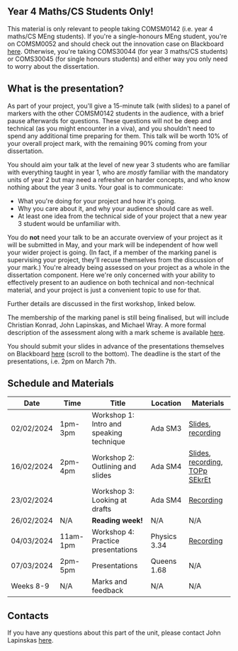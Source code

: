

## Year 4 Maths/CS Students Only!

This material is only relevant to people taking COMSM0142 (i.e. year 4 maths/CS MEng students). If you're a single-honours MEng student, you're on COMSM0052 and should check out the innovation case on Blackboard [here](https://www.ole.bris.ac.uk/ultra/courses/_257145_1/cl/outline). Otherwise, you're taking COMS30044 (for year 3 maths/CS students) or COMS30045 (for single honours students) and either way you only need to worry about the dissertation.

## What is the presentation?

As part of your project, you'll give a 15-minute talk (with slides) to a panel of markers with the other COMSM0142 students in the audience, with a brief pause afterwards for questions. These questions will not be deep and technical (as you might encounter in a viva), and you shouldn't need to spend any additional time preparing for them. This talk will be worth 10% of your overall project mark, with the remaining 90% coming from your dissertation.

You should aim your talk at the level of new year 3 students who are familiar with everything taught in year 1, who are *mostly* familiar with the mandatory units of year 2 but may need a refresher on harder concepts, and who know nothing about the year 3 units. Your goal is to communicate:

* What you're doing for your project and how it's going.
* Why you care about it, and why your audience should care as well.
* At least one idea from the technical side of your project that a new year 3 student would be unfamiliar with.

You do **not** need your talk to be an accurate overview of your project as it will be submitted in May, and your mark will be independent of how well your wider project is going. (In fact, if a member of the marking panel is supervising your project, they'll recuse themselves from the discussion of your mark.) You're already being assessed on your project as a whole in the dissertation component. Here we're only concerned with your ability to effectively present to an audience on both technical and non-technical material, and your project is just a convenient topic to use for that.

Further details are discussed in the first workshop, linked below.

The membership of the marking panel is still being finalised, but will include Christian Konrad, John Lapinskas, and Michael Wray. A more formal description of the assessment along with a mark scheme is available [here](mark_scheme.pdf).

You should submit your slides in advance of the presentations themselves on Blackboard [here](https://www.ole.bris.ac.uk/webapps/blackboard/content/listContentEditable.jsp?content_id=_8033435_1&course_id=_257094_1&mode=reset) (scroll to the bottom). The deadline is the start of the presentations, i.e. 2pm on March 7th.

## Schedule and Materials

| **Date**   	| **Time** 	| **Title**               	            | **Location**   	| **Materials** |
|------------	|----------	|-------------------------           	|----------------	|-------------- |
|02/02/2024     |1pm-3pm    |Workshop 1: Intro and speaking technique |Ada SM3            |[Slides](intro-talk.pdf), [recording](https://mediasite.bris.ac.uk/Mediasite/Play/f9da8043c64c416a9bc7cb5229494f301d)|
|16/02/2024     |2pm-4pm    |Workshop 2: Outlining and slides       |Ada SM4            |[Slides](session2.pdf), [recording](https://mediasite.bris.ac.uk/Mediasite/MyMediasite/presentations/969ee7cc0a1f4f4ba311e1545e0a05241d), [TOPp SEkrEt](PPTs.zip)               |
|23/02/2024     |           |Workshop 3: Looking at drafts          |Ada SM4            | [Recording](https://mediasite.bris.ac.uk/Mediasite/Play/78d84cf5a7ba451193990826b6173ea31d)              |
|26/02/2024     |N/A        |**Reading week!**                      |N/A                |N/A            |
|04/03/2024     |11am-1pm   |Workshop 4: Practice presentations     |Physics 3.34       | [Recording](https://mediasite.bris.ac.uk/Mediasite/Play/310c011af09c47e3b84acadc9a957b611d)              |
|07/03/2024     |2pm-5pm    |Presentations                          |Queens 1.68        |N/A            |
|Weeks 8-9      |N/A        |Marks and feedback                     |N/A                |N/A            |

## Contacts

If you have any questions about this part of the unit, please contact John Lapinskas [here](mailto:john.lapinskas@bristol.ac.uk).
